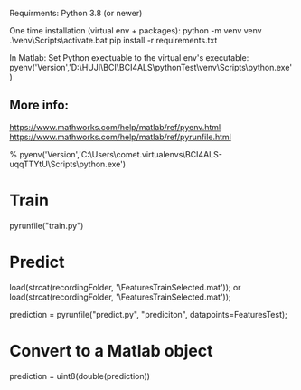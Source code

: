 Requirments: Python 3.8 (or newer)

One time installation (virtual env + packages):
python -m venv venv
.\venv\Scripts\activate.bat
pip install -r requirements.txt

In Matlab: 
Set Python exectuable to the virtual env's executable:
pyenv('Version','D:\HUJI\BCI\BCI4ALS\pythonTest\venv\Scripts\python.exe')

## More info:
https://www.mathworks.com/help/matlab/ref/pyenv.html
https://www.mathworks.com/help/matlab/ref/pyrunfile.html

% pyenv('Version','C:\Users\comet\.virtualenvs\BCI4ALS-uqqTTYtU\Scripts\python.exe')


# Train
pyrunfile("train.py")

# Predict
load(strcat(recordingFolder, '\FeaturesTrainSelected.mat'));
or
load(strcat(recordingFolder, '\FeaturesTrainSelected.mat'));

prediction = pyrunfile("predict.py", "prediciton", datapoints=FeaturesTest);

# Convert to a Matlab object
prediction = uint8(double(prediction))

